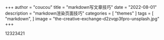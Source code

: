 +++
author = "coucou"
title = "markdown写文章技巧"
date = "2022-08-01"
description = "markdown渲染页面技巧"
categories = [
    "themes"
]
tags = [
    "markdown",
]
image = "the-creative-exchange-d2zvqp3fpro-unsplash.jpg"
+++

12323421